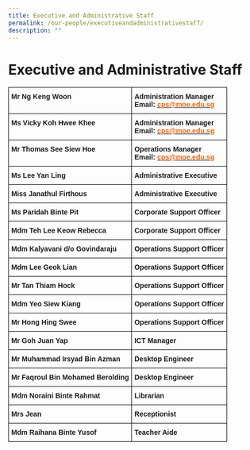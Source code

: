 ```yaml
---
title: Executive and Administrative Staff
permalink: /our-people/executiveandadministrativestaff/
description: ""
---
```

Executive and Administrative Staff
==================================


<style type="text/css">
.tg  {border-collapse:collapse;border-spacing:0;}
.tg td{border-color:black;border-style:solid;border-width:1px;font-family:Arial, sans-serif;font-size:14px;
  overflow:hidden;padding:10px 5px;word-break:normal;}
.tg th{border-color:black;border-style:solid;border-width:1px;font-family:Arial, sans-serif;font-size:14px;
  font-weight:normal;overflow:hidden;padding:10px 5px;word-break:normal;}
.tg .tg-1wig{font-weight:bold;text-align:left;vertical-align:top}
</style>
<table class="tg">
<thead>
  <tr>
    <th class="tg-1wig">Mr Ng Keng Woon</th>
    <th class="tg-1wig">Administration Manager<br>Email: <a href="mailto:cps@moe.edu.sg"><span style="font-weight:700;text-decoration:none;color:#F56414">cps@moe.edu.sg</span></a></th>
  </tr>
</thead>
<tbody>
  <tr>
    <td class="tg-1wig">Ms Vicky Koh Hwee Khee</td>
    <td class="tg-1wig">Administration Manager<br>Email: <a href="mailto:cps@moe.edu.sg"><span style="font-weight:700;text-decoration:none;color:#F56414">cps@moe.edu.sg</span></a></td>
  </tr>
  <tr>
    <td class="tg-1wig">Mr Thomas See Siew Hoe</td>
    <td class="tg-1wig">Operations Manager<br>Email: <a href="mailto:cps@moe.edu.sg"><span style="font-weight:700;text-decoration:none;color:#F56414">cps@moe.edu.sg</span></a></td>
  </tr>
  <tr>
    <td class="tg-1wig">Ms Lee Yan Ling</td>
    <td class="tg-1wig">Administrative Executive</td>
  </tr>
  <tr>
    <td class="tg-1wig">Miss Janathul Firthous</td>
    <td class="tg-1wig">Administrative Executive</td>
  </tr>
  <tr>
    <td class="tg-1wig">Ms Paridah Binte Pit  </td>
    <td class="tg-1wig">Corporate Support Officer </td>
  </tr>
  <tr>
    <td class="tg-1wig">Mdm Teh Lee Keow Rebecca  </td>
    <td class="tg-1wig">Corporate Support Officer </td>
  </tr>
  <tr>
    <td class="tg-1wig">Mdm Kalyavani d/o Govindaraju</td>
    <td class="tg-1wig">Operations Support Officer</td>
  </tr>
  <tr>
    <td class="tg-1wig">Mdm Lee Geok Lian</td>
    <td class="tg-1wig">Operations Support Officer</td>
  </tr>
  <tr>
    <td class="tg-1wig">Mr Tan Thiam Hock</td>
    <td class="tg-1wig">Operations Support Officer</td>
  </tr>
  <tr>
    <td class="tg-1wig">Mdm Yeo Siew Kiang</td>
    <td class="tg-1wig">Operations Support Officer</td>
  </tr>
  <tr>
    <td class="tg-1wig">Mr Hong Hing Swee</td>
    <td class="tg-1wig">Operations Support Officer</td>
  </tr>
  <tr>
    <td class="tg-1wig">Mr Goh Juan Yap</td>
    <td class="tg-1wig">ICT Manager</td>
  </tr>
  <tr>
    <td class="tg-1wig">Mr Muhammad Irsyad Bin Azman</td>
    <td class="tg-1wig">Desktop Engineer</td>
  </tr>
	<tr>
    <td class="tg-1wig">Mr Faqroul Bin Mohamed Berolding</td>
    <td class="tg-1wig">Desktop Engineer</td>
  </tr>
  <tr>
    <td class="tg-1wig">Mdm Noraini Binte Rahmat</td>
    <td class="tg-1wig">Librarian</td>
  </tr>
  <tr>
    <td class="tg-1wig">Mrs Jean  </td>
    <td class="tg-1wig">Receptionist</td>
  </tr>
  <tr>
    <td class="tg-1wig">Mdm Raihana Binte Yusof</td>
    <td class="tg-1wig">Teacher Aide</td>
  </tr>
</tbody>
</table>